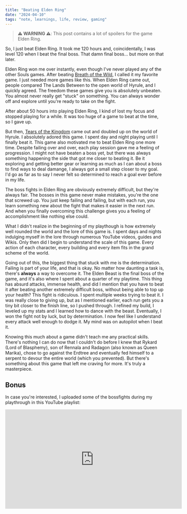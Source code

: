 ```yaml
---
title: "Beating Elden Ring"
date: "2024-04-10"
tags: "note, learnings, life, review, gaming"
---
```


> **⚠️ WARNING ⚠️**: This post contains a lot of spoilers for the game Elden Ring.

So, I just beat Elden Ring. It took me 120 hours and, coincidentally, I was level 120 when I beat the final boss. That damn final boss... but more on that later.

Elden Ring won me over instantly, even though I've never played any of the other Souls games. After beating [Breath of the Wild](https://de.wikipedia.org/wiki/The_Legend_of_Zelda:_Breath_of_the_Wild), I called it my favorite game. I just needed more games like this. When Elden Ring came out, people compared The Lands Between to the open world of Hyrule, and I quickly agreed. The freedom these games give you is absolutely unbeaten. You almost never really get "stuck" on something. You can always wonder off and explore until you're ready to take on the fight.

After about 50 hours into playing Elden Ring, I kind of lost my focus and stopped playing for a while. It was too huge of a game to beat at the time, so I gave up.

But then, [Tears of the Kingdom](https://de.wikipedia.org/wiki/The_Legend_of_Zelda:_Tears_of_the_Kingdom) came out and doubled up on the world of Hyrule. I absolutely adored this game. I spent day and night playing until I finally beat it. This game also motivated me to beat Elden Ring one more time. Despite failing over and over, each play session gave me a feeling of progression. I might not have beaten a boss yet, but there was always something happening the side that got me closer to beating it. Be it exploring and getting better gear or learning as much as I can about a boss to find ways to deal damange, I always got a small step closer to my goal. I'd go as far as to say I never felt so determined to reach a goal ever before in my life.

The boss fights in Elden Ring are obviously extremely difficult, but they're always fair. The bosses in this game never make mistakes, you're the one that screwed up. You just keep failing and failing, but with each run, you learn something new about the fight that makes it easier in the next run. And when you finally overcoming this challenge gives you a feeling of accomplishment like nothing else could.

What I didn't realize in the beginning of my playthough is how extremely well rounded the world and the lore of this game is. I spent days and nights indulging myself in the lore through numerous YouTube videos, guides and Wikis. Only then did I begin to understand the scale of this game. Every action of each character, every building and every item fits in the grand scheme of the world.

Going out of this, the biggest thing that stuck with me is the determination. Failing is part of your life, and that is okay. No matter how daunting a task is, there's **always** a way to overcome it. The Elden Beast is the final boss of the game, and it's also where I spent about a quarter of my playtime. This thing has absurd attacks, immense health, and did I mention that you have to beat it after beating another extremely difficult boss, without being able to top up your health? This fight is ridiculous. I spent multiple weeks trying to beat it. I was really close to giving up, but as I mentioned earlier, each run gets you a tiny bit closer to the finish line, so I pushed through. I refined my build, I leveled up my stats and I learned how to dance with the beast. Eventually, I won the fight not by luck, but by determination. I now feel like I understand every attack well enough to dodge it. My mind was on autopilot when I beat it.

Knowing this much about a game didn't teach me any practical skills. There's nothing I can do now that I couldn't do before I knew that Rykard (Lord of Blasphemy), son of Rennala and Radagon (also known as Queen Marika), chose to go against the Erdtree and eventually fed himself to a serpent to devour the entire world (which you prevented). But there's something about this game that left me craving for more. It's truly a masterpiece.

## Bonus

In case you're interested, I uploaded some of the bossfights during my playthrough in this YouTube playlist:

<iframe width="560" height="315" src="https://www.youtube.com/embed/videoseries?si=j1Ue2lrrLy1JTOM9&amp;list=PLS8TKBZz1x5S6ojf24SMF1h_HYb4AyTxc" title="YouTube video player" frameborder="0" allow="accelerometer; autoplay; clipboard-write; encrypted-media; gyroscope; picture-in-picture; web-share" referrerpolicy="strict-origin-when-cross-origin" allowfullscreen></iframe>
